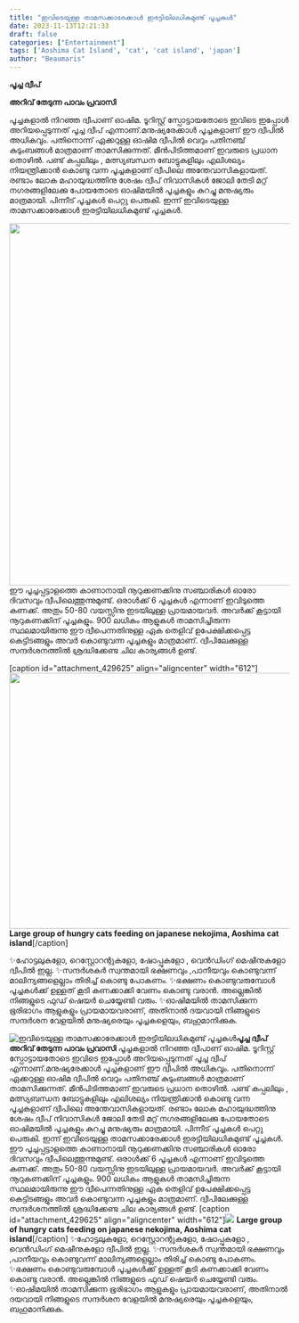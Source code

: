 ```yaml
---
title: "ഇവിടെയുള്ള താമസക്കാരേക്കാൾ ഇരട്ടിയിലധികമുണ്ട് പൂച്ചകൾ"
date: 2023-11-13T12:21:33
draft: false
categories: ["Entertainment"]
tags: ['Aoshima Cat Island', 'cat', 'cat island', 'japan']
author: "Beaumaris"
---
```


<strong>പൂച്ച ദ്വീപ്</strong>

<strong>അറിവ് തേടുന്ന പാവം പ്രവാസി</strong>

പൂച്ചകളാൽ നിറഞ്ഞ ദ്വീപാണ് ഓഷിമ. ടൂറിസ്റ്റ് സ്പോട്ടായതോടെ ഇവിടെ ഇപ്പോൾ അറിയപ്പെടുന്നത് പൂച്ച ദ്വീപ് എന്നാണ്.മനുഷ്യരേക്കാൾ പൂച്ചകളാണ് ഈ ദ്വീപിൽ അധികവും. പതിനൊന്ന് ഏക്കറുള്ള ഓഷിമ ദ്വീപിൽ വെറും പതിനഞ്ച് കുടുംബങ്ങള്‍ മാത്രമാണ് താമസിക്കുന്നത്. മീന്‍പിടിത്തമാണ് ഇവരുടെ പ്രധാന തൊഴില്‍. പണ്ട് കപ്പലിലും , മത്സ്യബന്ധന ബോട്ടുകളിലും എലിശല്യം നിയന്ത്രിക്കാന്‍ കൊണ്ടു വന്ന പൂച്ചകളാണ് ദ്വീപിലെ അന്തേവാസികളായത്. രണ്ടാം ലോക മഹായുദ്ധത്തിനു ശേഷം ദ്വീപ്‌ നിവാസികള്‍ ജോലി തേടി മറ്റ് നഗരങ്ങളിലേക്കു പോയതോടെ ഓഷിമയില്‍ പൂച്ചകളും കുറച്ചു മനുഷ്യരും മാത്രമായി. പിന്നീട് പൂച്ചകള്‍ പെറ്റു പെരുകി. ഇന്ന് ഇവിടെയുള്ള താമസക്കാരേക്കാൾ ഇരട്ടിയിലധികമുണ്ട് പൂച്ചകൾ.

<img class="alignnone size-full wp-image-429624" src="https://cdn.boolokam.com/articles/2023/11/wffffffff.jpg" alt="" width="1248" height="650" />ഈ പൂച്ചപ്പട്ടാളത്തെ കാണാനായി നൂറുക്കണക്കിനു സഞ്ചാരികൾ ഓരോ ദിവസവും ദ്വീപിലെത്തുന്നുമുണ്ട്. ഒരാൾക്ക് 6 പൂച്ചകൾ എന്നാണ് ഇവിടുത്തെ കണക്ക്. അതും 50-80 വയസ്സിനു ഇടയിലുള്ള പ്രായമായവർ. അവർക്ക് കൂട്ടായി നൂറുകണക്കിന് പൂച്ചകളും. 900 ലധികം ആളുകൾ താമസിച്ചിരുന്ന സ്ഥലമായിരുന്നു ഈ ദ്വീപെന്നതിനുള്ള ഏക തെളിവ് ഉപേക്ഷിക്കപ്പെട്ട കെട്ടിടങ്ങളും അവർ കൊണ്ടുവന്ന പൂച്ചകളും മാത്രമാണ്. ദ്വീപിലേക്കുള്ള സന്ദർശനത്തിൽ ശ്രദ്ധിക്കേണ്ട ചില കാര്യങ്ങൾ ഉണ്ട്.

[caption id="attachment_429625" align="aligncenter" width="612"]<img class="size-full wp-image-429625" src="https://cdn.boolokam.com/articles/2023/11/wffwff-1.jpg" alt="" width="612" height="459" /> <strong>Large group of hungry cats feeding on japanese nekojima, Aoshima cat island</strong>[/caption]

✨ഹോട്ടലുകളോ, റെസ്റ്റോറന്റുകളോ, ഷോപ്പുകളോ , വെൻഡിംഗ് മെഷീനുകളോ ദ്വീപിൽ ഇല്ല.
✨സന്ദർശകർ സ്വന്തമായി ഭക്ഷണവും ,പാനീയവും കൊണ്ടുവന്ന് മാലിന്യങ്ങളെല്ലാം തിരിച്ച് കൊണ്ടു പോകണം.
✨ഭക്ഷണം കൊണ്ടുവരുമ്പോൾ പൂച്ചകൾക്ക് ഉള്ളത് കൂടി കണക്കാക്കി വേണം കൊണ്ടു വരാൻ. അല്ലെങ്കിൽ നിങ്ങളുടെ ഫുഡ് ഷെയർ ചെയ്യേണ്ടി വരും.
✨ഓഷിമയില്‍ താമസിക്കുന്ന ഭൂരിഭാഗം ആളുകളും പ്രായമായവരാണ്, അതിനാൽ ദയവായി നിങ്ങളുടെ സന്ദർശന വേളയിൽ മനുഷ്യരെയും പൂച്ചകളെയും, ബഹുമാനിക്കുക.


![ഇവിടെയുള്ള താമസക്കാരേക്കാൾ ഇരട്ടിയിലധികമുണ്ട് പൂച്ചകൾ](https://cdn.boolokam.com/articles/2023/11/wffffffff.jpg)**പൂച്ച ദ്വീപ്** **അറിവ് തേടുന്ന പാവം പ്രവാസി** പൂച്ചകളാൽ നിറഞ്ഞ ദ്വീപാണ് ഓഷിമ. ടൂറിസ്റ്റ് സ്പോട്ടായതോടെ ഇവിടെ ഇപ്പോൾ അറിയപ്പെടുന്നത് പൂച്ച ദ്വീപ് എന്നാണ്.മനുഷ്യരേക്കാൾ പൂച്ചകളാണ് ഈ ദ്വീപിൽ അധികവും. പതിനൊന്ന് ഏക്കറുള്ള ഓഷിമ ദ്വീപിൽ വെറും പതിനഞ്ച് കുടുംബങ്ങള്‍ മാത്രമാണ് താമസിക്കുന്നത്. മീന്‍പിടിത്തമാണ് ഇവരുടെ പ്രധാന തൊഴില്‍. പണ്ട് കപ്പലിലും , മത്സ്യബന്ധന ബോട്ടുകളിലും എലിശല്യം നിയന്ത്രിക്കാന്‍ കൊണ്ടു വന്ന പൂച്ചകളാണ് ദ്വീപിലെ അന്തേവാസികളായത്. രണ്ടാം ലോക മഹായുദ്ധത്തിനു ശേഷം ദ്വീപ്‌ നിവാസികള്‍ ജോലി തേടി മറ്റ് നഗരങ്ങളിലേക്കു പോയതോടെ ഓഷിമയില്‍ പൂച്ചകളും കുറച്ചു മനുഷ്യരും മാത്രമായി. പിന്നീട് പൂച്ചകള്‍ പെറ്റു പെരുകി. ഇന്ന് ഇവിടെയുള്ള താമസക്കാരേക്കാൾ ഇരട്ടിയിലധികമുണ്ട് പൂച്ചകൾ. ഈ പൂച്ചപ്പട്ടാളത്തെ കാണാനായി നൂറുക്കണക്കിനു സഞ്ചാരികൾ ഓരോ ദിവസവും ദ്വീപിലെത്തുന്നുമുണ്ട്. ഒരാൾക്ക് 6 പൂച്ചകൾ എന്നാണ് ഇവിടുത്തെ കണക്ക്. അതും 50-80 വയസ്സിനു ഇടയിലുള്ള പ്രായമായവർ. അവർക്ക് കൂട്ടായി നൂറുകണക്കിന് പൂച്ചകളും. 900 ലധികം ആളുകൾ താമസിച്ചിരുന്ന സ്ഥലമായിരുന്നു ഈ ദ്വീപെന്നതിനുള്ള ഏക തെളിവ് ഉപേക്ഷിക്കപ്പെട്ട കെട്ടിടങ്ങളും അവർ കൊണ്ടുവന്ന പൂച്ചകളും മാത്രമാണ്. ദ്വീപിലേക്കുള്ള സന്ദർശനത്തിൽ ശ്രദ്ധിക്കേണ്ട ചില കാര്യങ്ങൾ ഉണ്ട്. [caption id="attachment_429625" align="aligncenter" width="612"]![](https://cdn.boolokam.com/articles/2023/11/wffwff-1.jpg) **Large group of hungry cats feeding on japanese nekojima, Aoshima cat island**[/caption] ✨ഹോട്ടലുകളോ, റെസ്റ്റോറന്റുകളോ, ഷോപ്പുകളോ , വെൻഡിംഗ് മെഷീനുകളോ ദ്വീപിൽ ഇല്ല. ✨സന്ദർശകർ സ്വന്തമായി ഭക്ഷണവും ,പാനീയവും കൊണ്ടുവന്ന് മാലിന്യങ്ങളെല്ലാം തിരിച്ച് കൊണ്ടു പോകണം. ✨ഭക്ഷണം കൊണ്ടുവരുമ്പോൾ പൂച്ചകൾക്ക് ഉള്ളത് കൂടി കണക്കാക്കി വേണം കൊണ്ടു വരാൻ. അല്ലെങ്കിൽ നിങ്ങളുടെ ഫുഡ് ഷെയർ ചെയ്യേണ്ടി വരും. ✨ഓഷിമയില്‍ താമസിക്കുന്ന ഭൂരിഭാഗം ആളുകളും പ്രായമായവരാണ്, അതിനാൽ ദയവായി നിങ്ങളുടെ സന്ദർശന വേളയിൽ മനുഷ്യരെയും പൂച്ചകളെയും, ബഹുമാനിക്കുക.
